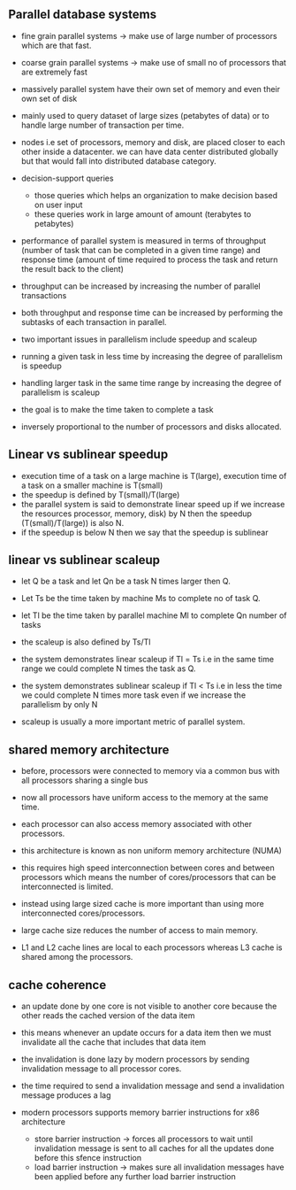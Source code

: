 ## Parallel database systems 
- fine grain parallel systems -> make use of large number of processors which are that fast.
- coarse grain parallel systems -> make use of small no of processors that are extremely fast 

- massively parallel system have their own set of memory and even their own set of disk
- mainly used to query dataset of large sizes (petabytes of data) or to handle large number of transaction per time.
- nodes i.e set of processors, memory and disk, are placed closer to each other inside a datacenter. we can have data center distributed globally but that would fall into distributed database category.

- decision-support queries 
	- those queries which helps an organization to make decision based on user input 
	- these queries work in large amount of amount (terabytes to petabytes)

- performance of parallel system is measured in terms of throughput (number of task that can be completed in a given time range) and response time (amount of time required to process the task and return the result back to the client)
- throughput can be increased by increasing the number of parallel transactions 
- both throughput and response time can be increased by performing the subtasks of each transaction in parallel. 

- two important issues in parallelism include speedup and scaleup
- running a given task in less time by increasing the degree of parallelism is speedup
- handling larger task in the same time range by increasing the degree of parallelism is scaleup

- the goal is to make the time taken to complete a task
- inversely proportional to the number of processors and disks allocated.  


## Linear vs sublinear speedup
- execution time of a task on a large machine is T(large), execution time of a task on a smaller machine is T(small)
- the speedup is defined by T(small)/T(large)
- the parallel system is said to demonstrate linear speed up if we increase the resources processor, memory, disk) by N then the speedup (T(small)/T(large)) is also N.
- if the speedup is below N then we say that the speedup is sublinear


## linear vs sublinear scaleup
- let Q be a task and let Qn be a task N times larger then Q.
- Let Ts be the time taken by machine Ms to complete no of task Q.
- let Tl be the time taken by parallel machine Ml to complete Qn number of tasks 
- the scaleup is also defined by Ts/Tl
- the system demonstrates linear scaleup if Tl = Ts i.e in the same time range we could complete N times the task as Q.
- the system demonstrates sublinear scaleup if Tl < Ts i.e in less the time we could complete N times more task even if we increase the parallelism by only N

- scaleup is usually a more important metric of parallel system.


## shared memory architecture
- before, processors were connected to memory via a common bus with all processors sharing a single bus
- now all processors have uniform access to the memory at the same time.
- each processor can also access memory associated with other processors.
- this architecture is known as non uniform memory architecture (NUMA)

- this requires high speed interconnection between cores and between processors which means the number of cores/processors that can be interconnected is limited. 
- instead using large sized cache is more important than using more interconnected cores/processors.
- large cache size reduces the number of access to main memory.
- L1 and L2 cache lines are local to each processors whereas L3 cache is shared among the processors.

## cache coherence 
- an update done by one core is not visible to another core because the other reads the cached version of the data item 
- this means whenever an update occurs for a data item then we must invalidate all the cache that includes that data item

- the invalidation is done lazy by modern processors by sending invalidation message to all processor cores.
- the time required to send a invalidation message and send a invalidation message produces a lag
- modern processors supports memory barrier instructions for x86 architecture
	- store barrier instruction -> forces all processors to wait until invalidation message is sent to all caches for all the updates done before this sfence instruction
	- load barrier instruction -> makes sure all invalidation messages have been applied before any further load barrier instruction